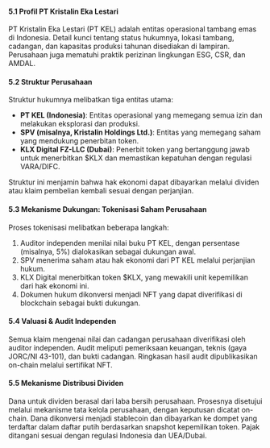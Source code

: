 #### 5.1 Profil PT Kristalin Eka Lestari
PT Kristalin Eka Lestari (PT KEL) adalah entitas operasional tambang emas di Indonesia. Detail kunci tentang status hukumnya, lokasi tambang, cadangan, dan kapasitas produksi tahunan disediakan di lampiran. Perusahaan juga mematuhi praktik perizinan lingkungan ESG, CSR, dan AMDAL.

#### 5.2 Struktur Perusahaan
Struktur hukumnya melibatkan tiga entitas utama:
* **PT KEL (Indonesia)**: Entitas operasional yang memegang semua izin dan melakukan eksplorasi dan produksi.
* **SPV (misalnya, Kristalin Holdings Ltd.)**: Entitas yang memegang saham yang mendukung penerbitan token.
* **KLX Digital FZ-LLC (Dubai)**: Penerbit token yang bertanggung jawab untuk menerbitkan $KLX dan memastikan kepatuhan dengan regulasi VARA/DIFC.

Struktur ini menjamin bahwa hak ekonomi dapat dibayarkan melalui dividen atau klaim pembelian kembali sesuai dengan perjanjian.

#### 5.3 Mekanisme Dukungan: Tokenisasi Saham Perusahaan
Proses tokenisasi melibatkan beberapa langkah:
1.  Auditor independen menilai nilai buku PT KEL, dengan persentase (misalnya, 5%) dialokasikan sebagai dukungan awal.
2.  SPV menerima saham atau hak ekonomi dari PT KEL melalui perjanjian hukum.
3.  KLX Digital menerbitkan token $KLX, yang mewakili unit kepemilikan dari hak ekonomi ini.
4.  Dokumen hukum dikonversi menjadi NFT yang dapat diverifikasi di blockchain sebagai bukti dukungan.

#### 5.4 Valuasi & Audit Independen
Semua klaim mengenai nilai dan cadangan perusahaan diverifikasi oleh auditor independen. Audit meliputi pemeriksaan keuangan, teknis (gaya JORC/NI 43-101), dan bukti cadangan. Ringkasan hasil audit dipublikasikan on-chain melalui sertifikat NFT.

#### 5.5 Mekanisme Distribusi Dividen
Dana untuk dividen berasal dari laba bersih perusahaan. Prosesnya disetujui melalui mekanisme tata kelola perusahaan, dengan keputusan dicatat on-chain. Dana dikonversi menjadi stablecoin dan dibayarkan ke dompet yang terdaftar dalam daftar putih berdasarkan snapshot kepemilikan token. Pajak ditangani sesuai dengan regulasi Indonesia dan UEA/Dubai.